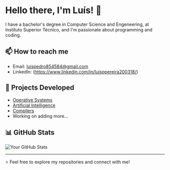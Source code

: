 # Hello there, I'm Luís! 👋

I have a bachelor's degree in Computer Science and Engeneering, at Instituto Superior Técnico, and I'm passionate about programming and coding.

## 📫 How to reach me
- Email: luispedro854584@gmail.com
- LinkedIn: (https://www.linkedin.com/in/luisppereira200318/)

## 🚀 Projects Developed
- [Operative Systems](https://github.com/luispp018/proj_KVS_SO)
- [Artificial Intelligence](https://github.com/luispp018/ist-ai-project)
- [Compilers](https://github.com/luispp018/proj_til_comp)
- Working on adding more...

## 📊 GitHub Stats
![Your GitHub Stats](https://github-readme-stats.vercel.app/api?username=yourusername&show_icons=true&theme=radical)

---

⭐️ Feel free to explore my repositories and connect with me!
